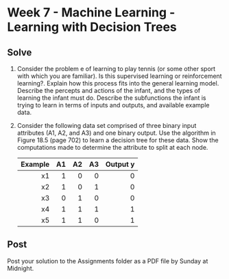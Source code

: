 # Week 7 - Machine Learning - Learning with Decision Trees

## Solve

1. Consider the problem e of learning to play tennis (or some other sport with which you are familiar). Is this supervised learning or reinforcement learning?. Explain how this process fits into the general learning model. Describe the percepts and actions of the infant, and the types of learning the infant must do. Describe the subfunctions the infant is trying to learn in terms of inputs and outputs, and available example data.

1. Consider the following data set comprised of three binary input attributes (A1, A2, and A3) and one binary output. Use the algorithm in Figure 18.5 (page 702) to learn a decision tree for these data. Show the computations made to determine the attribute to split at each node.

    | Example | A1 | A2 | A3 | Output y |
    | ------: | -: | -: | -: | -------: |
    | x1      | 1  |  0 |  0 |        0 |
    | x2      | 1  |  0 |  1 |        0 |
    | x3      | 0  |  1 |  0 |        0 |
    | x4      | 1  |  1 |  1 |        1 |
    | x5      | 1  |  1 |  0 |        1 |

## Post

Post your solution to the Assignments folder as a PDF file by Sunday at Midnight.

